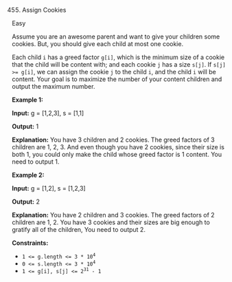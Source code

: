 ﻿455. Assign Cookies

Easy

Assume you are an awesome parent and want to give your children some cookies. But, you should give each child at most one cookie.

Each child `i` has a greed factor `g[i]`, which is the minimum size of a cookie that the child will be content with; and each cookie `j` has a size `s[j]`. If `s[j] >= g[i]`, we can assign the cookie `j` to the child `i`, and the child `i` will be content. Your goal is to maximize the number of your content children and output the maximum number.

**Example 1:**

**Input:** g = [1,2,3], s = [1,1]

**Output:** 1

**Explanation:** You have 3 children and 2 cookies. The greed factors of 3 children are 1, 2, 3. And even though you have 2 cookies, since their size is both 1, you could only make the child whose greed factor is 1 content. You need to output 1.

**Example 2:**

**Input:** g = [1,2], s = [1,2,3]

**Output:** 2

**Explanation:** You have 2 children and 3 cookies. The greed factors of 2 children are 1, 2. You have 3 cookies and their sizes are big enough to gratify all of the children, You need to output 2.

**Constraints:**

*   <code>1 <= g.length <= 3 * 10<sup>4</sup></code>
*   <code>0 <= s.length <= 3 * 10<sup>4</sup></code>
*   <code>1 <= g[i], s[j] <= 2<sup>31</sup> - 1</code>
